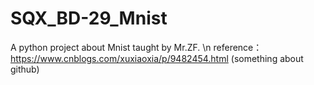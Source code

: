 # SQX_BD-29_Mnist
A python project about Mnist taught by Mr.ZF. \n
reference： https://www.cnblogs.com/xuxiaoxia/p/9482454.html  (something about github)
